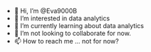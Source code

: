 - 👋 Hi, I’m @Eva9000B
- 👀 I’m interested in data analytics
- 🌱 I’m currently learning about data analytics
- 💞️ I’m not looking to collaborate for now.
- 📫 How to reach me ... not for now?

<!---
Eva9000B/Eva9000B is a ✨ special ✨ repository because its `README.md` (this file) appears on your GitHub profile.
You can click the Preview link to take a look at your changes.
--->
